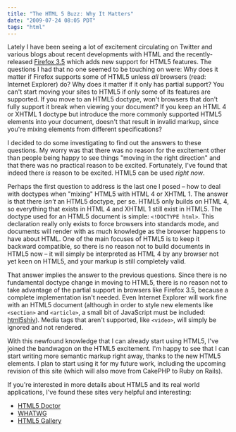```yaml
---
title: "The HTML 5 Buzz: Why It Matters"
date: "2009-07-24 08:05 PDT"
tags: "html"
---
```

Lately I have been seeing a lot of excitement circulating on Twitter and various blogs about recent developments with HTML and the recently-released [Firefox 3.5](http://www.mozilla.com/firefox/) which adds new support for HTML5 features. The questions I had that no one seemed to be touching on were: Why does it matter if Firefox supports some of HTML5 unless *all* browsers (read: Internet Explorer) do? Why does it matter if it only has partial support? You can't start moving your sites to HTML5 if only some of its features are supported. If you move to an HTML5 doctype, won't browsers that don't fully support it break when viewing your document? If you keep an HTML 4 or XHTML 1 doctype but introduce the more commonly supported HTML5 elements into your document, doesn't that result in invalid markup, since you're mixing elements from different specifications?

I decided to do some investigating to find out the answers to these questions. My worry was that there was no reason for the excitement other than people being happy to see things "moving in the right direction" and that there was no practical reason to be excited. Fortunately, I've found that indeed there *is* reason to be excited. HTML5 can be used *right now*.

Perhaps the first question to address is the last one I posed – how to deal with doctypes when "mixing" HTML5 with HTML 4 or XHTML 1. The answer is that there *isn't* an HTML5 doctype, per se. HTML5 only builds on HTML 4, so everything that exists in HTML 4 and XHTML 1 still exist in HTML5. The doctype used for an HTML5 document is simple: `<!DOCTYPE html>`. This declaration really only exists to force browsers into standards mode, and documents will render with as much knowledge as the browser happens to have about HTML. One of the main focuses of HTML5 is to keep it backward compatible, so there is no reason not to build documents in HTML5 now – it will simply be interpreted as HTML 4 by any browser not yet keen on HTML5, and your markup is still completely valid.

That answer implies the answer to the previous questions. Since there is no fundamental doctype change in moving to HTML5, there is no reason not to take advantage of the partial support in browsers like Firefox 3.5, because a complete implementation isn't needed. Even Internet Explorer will work fine with an HTML5 document (although in order to style new elements like `<section>` and `<article>`, a small bit of JavaScript must be included: [html5shiv](http://code.google.com/p/html5shiv/)). Media tags that aren't supported, like `<video>`, will simply be ignored and not rendered.

With this newfound knowledge that I can already start using HTML5, I've joined the bandwagon on the HTML5 excitement. I'm happy to see that I can start writing more semantic markup right away, thanks to the new HTML5 elements. I plan to start using it for my future work, including the upcoming revision of this site (which will also move from CakePHP to Ruby on Rails).

If you're interested in more details about HTML5 and its real world applications, I've found these sites very helpful and interesting:

* [HTML5 Doctor](http://html5doctor.com/)
* [WHATWG](http://www.whatwg.org/)
* [HTML5 Gallery](http://html5gallery.com/)
